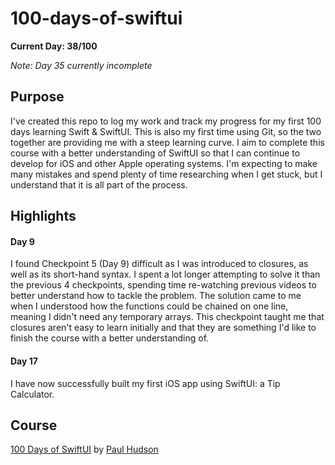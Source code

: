 # 100-days-of-swiftui

**Current Day: 38/100**

*Note: Day 35 currently incomplete*

## Purpose

I've created this repo to log my work and track my progress for my first 100 days learning Swift & SwiftUI. This is also my first time using Git, so the two together are providing me with a steep learning curve. I aim to complete this course with a better understanding of SwiftUI so that I can continue to develop for iOS and other Apple operating systems. I'm expecting to make many mistakes and spend plenty of time researching when I get stuck, but I understand that it is all part of the process.

## Highlights

#### Day 9

I found Checkpoint 5 (Day 9) difficult as I was introduced to closures, as well as its short-hand syntax. I spent a lot longer attempting to solve it than the previous 4 checkpoints, spending time re-watching previous videos to better understand how to tackle the problem. The solution came to me when I understood how the functions could be chained on one line, meaning I didn't need any temporary arrays. This checkpoint taught me that closures aren't easy to learn initially and that they are something I'd like to finish the course with a better understanding of.

#### Day 17

I have now successfully built my first iOS app using SwiftUI: a Tip Calculator.

## Course

[100 Days of SwiftUI](https://www.hackingwithswift.com/100/swiftui) by [Paul Hudson](https://twitter.com/twostraws)
